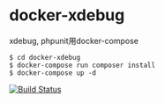 # docker-xdebug
xdebug, phpunit用docker-compose
```$xslt
$ cd docker-xdebug
$ docker-compose run composer install
$ docker-compose up -d
```

[![Build Status](https://travis-ci.org/YutaroYutaro/docker-xdebug.svg?branch=master)](https://travis-ci.org/YutaroYutaro/docker-xdebug)